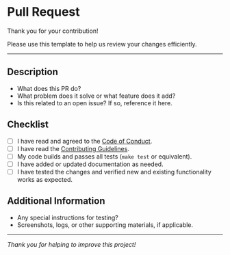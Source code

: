 # Pull Request

Thank you for your contribution!

Please use this template to help us review your changes efficiently.

---

## Description

- What does this PR do?
- What problem does it solve or what feature does it add?
- Is this related to an open issue? If so, reference it here.

## Checklist

- [ ] I have read and agreed to the [Code of Conduct](../CODE_OF_CONDUCT.md).
- [ ] I have read the [Contributing Guidelines](../CONTRIBUTING.md).
- [ ] My code builds and passes all tests (`make test` or equivalent).
- [ ] I have added or updated documentation as needed.
- [ ] I have tested the changes and verified new and existing functionality works as expected.

## Additional Information

- Any special instructions for testing?
- Screenshots, logs, or other supporting materials, if applicable.

---

*Thank you for helping to improve this project!*